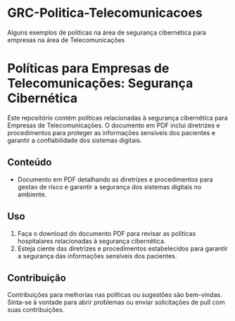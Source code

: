 # GRC-Politica-Telecomunicacoes
Alguns exemplos de politicas na área de segurança cibernética para empresas na área de Telecomunicações 

# Políticas para  Empresas de Telecomunicações: Segurança Cibernética

Este repositório contém políticas relacionadas à segurança cibernética para Empresas de Telecomunicações. O documento em PDF inclui diretrizes e procedimentos para proteger as informações sensíveis dos pacientes e garantir a confiabilidade dos sistemas digitais.

## Conteúdo

- Documento em PDF detalhando as diretrizes e procedimentos para gestao de risco e garantir a segurança dos sistemas digitais no ambiente.

## Uso

1. Faça o download do documento PDF para revisar as políticas hospitalares relacionadas à segurança cibernética.
2. Esteja ciente das diretrizes e procedimentos estabelecidos para garantir a segurança das informações sensíveis dos pacientes.

## Contribuição

Contribuições para melhorias nas políticas ou sugestões são bem-vindas. Sinta-se à vontade para abrir problemas ou enviar solicitações de pull com suas contribuições.
